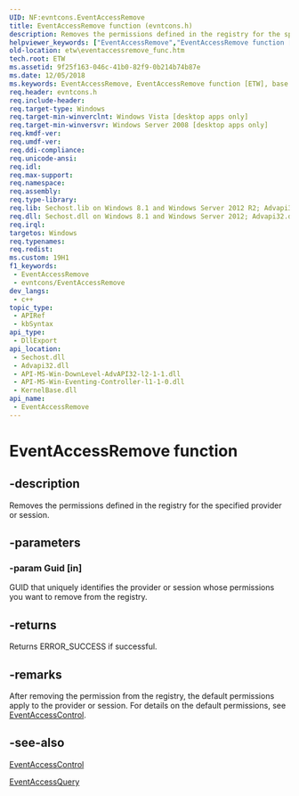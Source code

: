 ```yaml
---
UID: NF:evntcons.EventAccessRemove
title: EventAccessRemove function (evntcons.h)
description: Removes the permissions defined in the registry for the specified provider or session.
helpviewer_keywords: ["EventAccessRemove","EventAccessRemove function [ETW]","base.eventaccessremove_func","etw.eventaccessremove_func","evntcons/EventAccessRemove"]
old-location: etw\eventaccessremove_func.htm
tech.root: ETW
ms.assetid: 9f25f163-046c-41b0-82f9-0b214b74b87e
ms.date: 12/05/2018
ms.keywords: EventAccessRemove, EventAccessRemove function [ETW], base.eventaccessremove_func, etw.eventaccessremove_func, evntcons/EventAccessRemove
req.header: evntcons.h
req.include-header: 
req.target-type: Windows
req.target-min-winverclnt: Windows Vista [desktop apps only]
req.target-min-winversvr: Windows Server 2008 [desktop apps only]
req.kmdf-ver: 
req.umdf-ver: 
req.ddi-compliance: 
req.unicode-ansi: 
req.idl: 
req.max-support: 
req.namespace: 
req.assembly: 
req.type-library: 
req.lib: Sechost.lib on Windows 8.1 and Windows Server 2012 R2; Advapi32.lib on Windows 8, Windows Server 2012, Windows 7, Windows Server 2008 R2, Windows Server 2008 and Windows Vista
req.dll: Sechost.dll on Windows 8.1 and Windows Server 2012; Advapi32.dll on Windows 8, Windows Server 2012, Windows 7, Windows Server 2008 R2, Windows Server 2008 and Windows Vista
req.irql: 
targetos: Windows
req.typenames: 
req.redist: 
ms.custom: 19H1
f1_keywords:
 - EventAccessRemove
 - evntcons/EventAccessRemove
dev_langs:
 - c++
topic_type:
 - APIRef
 - kbSyntax
api_type:
 - DllExport
api_location:
 - Sechost.dll
 - Advapi32.dll
 - API-MS-Win-DownLevel-AdvAPI32-l2-1-1.dll
 - API-MS-Win-Eventing-Controller-l1-1-0.dll
 - KernelBase.dll
api_name:
 - EventAccessRemove
---
```


# EventAccessRemove function


## -description

Removes the permissions defined in the registry for the specified provider or session.

## -parameters

### -param Guid [in]

GUID that uniquely identifies the provider or session whose permissions you want to remove from the 
      registry.

## -returns

Returns ERROR_SUCCESS if successful.

## -remarks

After removing the permission from the registry, the default permissions apply to the provider or session. For 
    details on the default permissions, see 
    <a href="/windows/desktop/api/evntcons/nf-evntcons-eventaccesscontrol">EventAccessControl</a>.

## -see-also

<a href="/windows/desktop/api/evntcons/nf-evntcons-eventaccesscontrol">EventAccessControl</a>



<a href="/windows/desktop/api/evntcons/nf-evntcons-eventaccessquery">EventAccessQuery</a>